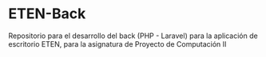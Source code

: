 # ETEN-Back
Repositorio para el desarrollo del back (PHP - Laravel) para la aplicación de escritorio ETEN, para la asignatura de Proyecto de Computación II
